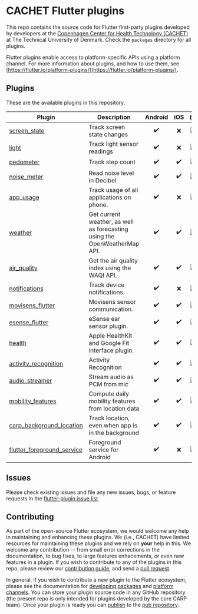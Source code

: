 # CACHET Flutter plugins

This repo contains the source code for Flutter first-party plugins developed by developers at the [Copenhagen Center for Health Technology (CACHET)](http://www.cachet.dk/) at The Technical University of Denmark.
Check the `packages` directory for all plugins.

Flutter plugins enable access to platform-specific APIs using a platform channel. 
For more information about plugins, and how to use them, see
[https://flutter.io/platform-plugins/](https://flutter.io/platform-plugins/).

## Plugins
These are the available plugins in this repository.

| Plugin | Description | Android | iOS |    http://pub.dev/    | 
|--------|-------------|:-------:|:---:|:---------:|
| [screen_state](./packages/screen_state) | Track screen state changes | ✔️ | ❌ | [![pub package](https://img.shields.io/pub/v/screen_state.svg)](https://pub.dartlang.org/packages/screen_state) |
| [light](./packages/light) | Track light sensor readings | ✔️ | ❌ |  [![pub package](https://img.shields.io/pub/v/light.svg)](https://pub.dartlang.org/packages/light) |
| [pedometer](./packages/pedometer) | Track step count |  ✔️ | ✔️ | [![pub package](https://img.shields.io/pub/v/pedometer.svg)](https://pub.dartlang.org/packages/pedometer) |
| [noise_meter](./packages/noise_meter) | Read noise level in Decibel | ✔️ | ✔️  | [![pub package](https://img.shields.io/pub/v/noise_meter.svg)](https://pub.dartlang.org/packages/noise_meter) |
| [app_usage](./packages/app_usage) | Track usage of all applications on phone. | ✔️ | ❌  | [![pub package](https://img.shields.io/pub/v/app_usage.svg)](https://pub.dartlang.org/packages/app_usage) |
| [weather](./packages/weather) | Get current weather, as well as forecasting using the OpenWeatherMap API. | ✔️ | ✔️  | [![pub package](https://img.shields.io/pub/v/weather.svg)](https://pub.dartlang.org/packages/weather) |
| [air_quality](./packages/air_quality) | Get the air quality index using the WAQI API. | ✔️ | ✔️  | [![pub package](https://img.shields.io/pub/v/air_quality.svg)](https://pub.dartlang.org/packages/air_quality) |
| [notifications](./packages/notifications) | Track device notifications. | ✔️ | ❌  | [![pub package](https://img.shields.io/pub/v/notifications.svg)](https://pub.dartlang.org/packages/notifications) |
| [movisens_flutter](./packages/movisens_flutter) | Movisens sensor communication. | ✔️ | ✔️  | [![pub package](https://img.shields.io/pub/v/movisens_flutter.svg)](https://pub.dartlang.org/packages/movisens_flutter) |
| [esense_flutter](./packages/esense_flutter) | eSense ear sensor plugin. | ✔️ | ✔️  | [![pub package](https://img.shields.io/pub/v/esense_flutter.svg)](https://pub.dartlang.org/packages/esense_flutter) |
| [health](./packages/health) | Apple HealthKit and Google Fit interface plugin. | ✔️ | ✔️  | [![pub package](https://img.shields.io/pub/v/health.svg)](https://pub.dartlang.org/packages/health) |
| [activity_recognition](./packages/activity_recognition_flutter) | Activity Recognition | ✔️ | ✔️  | [![pub package](https://img.shields.io/pub/v/activity_recognition_flutter.svg)](https://pub.dartlang.org/packages/activity_recognition_flutter) |
| [audio_streamer](./packages/audio_streamer) | Stream audio as PCM from mic| ✔️ | ✔️  | [![pub package](https://img.shields.io/pub/v/audio_streamer.svg)](https://pub.dartlang.org/packages/audio_streamer) |
| [mobility_features](./packages/mobility_features) | Compute daily mobility features from location data | ✔️ | ✔️  | [![pub package](https://img.shields.io/pub/v/mobility_features.svg)](https://pub.dartlang.org/packages/mobility_features) |
| [carp_background_location](./packages/carp_background_location) | Track location, even when app is in the background | ✔️ | ✔️  | [![pub package](https://img.shields.io/pub/v/carp_background_location.svg)](https://pub.dartlang.org/packages/carp_background_location) |
| [flutter_foreground_service](./packages/flutter_foreground_service) | Foreground service for Android | ✔️ | ❌  | [![pub package](https://img.shields.io/pub/v/flutter_foreground_service.svg)](https://pub.dartlang.org/packages/flutter_foreground_service) |

## Issues

Please check existing issues and file any new issues, bugs, or feature requests in the [flutter-plugin issue list](https://github.com/cph-cachet/flutter-plugins/issues).

## Contributing

As part of the open-source Flutter ecosystem, we would welcome any help in maintaining and enhancing these plugins. 
We (i.e., CACHET) have limited resources for maintaining these plugins and we rely on **your** help in this.
We welcome any contribution -- from small error corrections in the documentation, to bug fixes, to large features enhacements, or even new features in a plugin.
If you wish to contribute to any of the plugins in this repo,
please review our [contribution guide](https://github.com/cph-cachet/flutter-plugins/CONTRIBUTING.md),
and send a [pull request](https://github.com/cph-cachet/flutter-plugins/pulls).


In general, if you wish to contribute a new plugin to the Flutter ecosystem, please
see the documentation for [developing packages](https://flutter.io/developing-packages/) and
[platform channels](https://flutter.io/platform-channels/). You can store
your plugin source code in any GitHub repository (the present repo is only
intended for plugins developed by the core CARP team). Once your plugin
is ready you can [publish](https://flutter.io/developing-packages/#publish)
to the [pub repository](https://pub.dartlang.org/).


